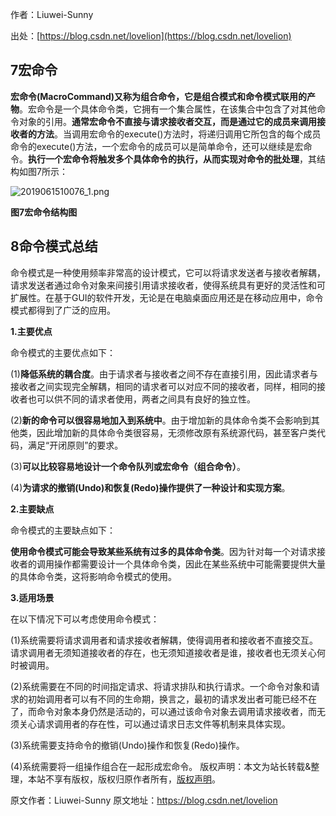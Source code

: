

  
作者：Liuwei-Sunny

出处：[https://blog.csdn.net/lovelion](https://blog.csdn.net/lovelion)

## 7宏命令

**宏命令(MacroCommand)又称为组合命令，它是组合模式和命令模式联用的产物**。宏命令是一个具体命令类，它拥有一个集合属性，在该集合中包含了对其他命令对象的引用。**通常宏命令不直接与请求接收者交互，而是通过它的成员来调用接收者的方法**。当调用宏命令的execute()方法时，将递归调用它所包含的每个成员命令的execute()方法，一个宏命令的成员可以是简单命令，还可以继续是宏命令。**执行一个宏命令将触发多个具体命令的执行，从而实现对命令的批处理**，其结构如图7所示：

![2019061510076_1.png](https://gitee.com/hezhiyuan007/java-study/raw/master/images/DesignMode2/122626d3-0898-45e9-82b9-bfb8c358b053.png)

**图7宏命令结构图**

## 8命令模式总结

命令模式是一种使用频率非常高的设计模式，它可以将请求发送者与接收者解耦，请求发送者通过命令对象来间接引用请求接收者，使得系统具有更好的灵活性和可扩展性。在基于GUI的软件开发，无论是在电脑桌面应用还是在移动应用中，命令模式都得到了广泛的应用。

**1.主要优点**

命令模式的主要优点如下：

(1)**降低系统的耦合度**。由于请求者与接收者之间不存在直接引用，因此请求者与接收者之间实现完全解耦，相同的请求者可以对应不同的接收者，同样，相同的接收者也可以供不同的请求者使用，两者之间具有良好的独立性。

(2)**新的命令可以很容易地加入到系统中**。由于增加新的具体命令类不会影响到其他类，因此增加新的具体命令类很容易，无须修改原有系统源代码，甚至客户类代码，满足“开闭原则”的要求。

(3)**可以比较容易地设计一个命令队列或宏命令（组合命令）**。

(4)**为请求的撤销(Undo)和恢复(Redo)操作提供了一种设计和实现方案**。

**2.主要缺点**

命令模式的主要缺点如下：

**使用命令模式可能会导致某些系统有过多的具体命令类**。因为针对每一个对请求接收者的调用操作都需要设计一个具体命令类，因此在某些系统中可能需要提供大量的具体命令类，这将影响命令模式的使用。

**3.适用场景**

在以下情况下可以考虑使用命令模式：

(1)系统需要将请求调用者和请求接收者解耦，使得调用者和接收者不直接交互。请求调用者无须知道接收者的存在，也无须知道接收者是谁，接收者也无须关心何时被调用。

(2)系统需要在不同的时间指定请求、将请求排队和执行请求。一个命令对象和请求的初始调用者可以有不同的生命期，换言之，最初的请求发出者可能已经不在了，而命令对象本身仍然是活动的，可以通过该命令对象去调用请求接收者，而无须关心请求调用者的存在性，可以通过请求日志文件等机制来具体实现。

(3)系统需要支持命令的撤销(Undo)操作和恢复(Redo)操作。

(4)系统需要将一组操作组合在一起形成宏命令。
版权声明：本文为站长转载&整理，本站不享有版权，版权归原作者所有，[版权声明](https://gitee.com/hezhiyuan007/java-notes/raw/master/disclaimer.md)。




原文作者：Liuwei-Sunny 原文地址：https://blog.csdn.net/lovelion